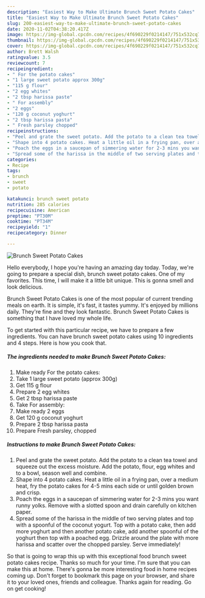 ```yaml
---
description: "Easiest Way to Make Ultimate Brunch Sweet Potato Cakes"
title: "Easiest Way to Make Ultimate Brunch Sweet Potato Cakes"
slug: 200-easiest-way-to-make-ultimate-brunch-sweet-potato-cakes
date: 2020-11-02T04:38:20.417Z
image: https://img-global.cpcdn.com/recipes/4f690229f0214147/751x532cq70/brunch-sweet-potato-cakes-recipe-main-photo.jpg
thumbnail: https://img-global.cpcdn.com/recipes/4f690229f0214147/751x532cq70/brunch-sweet-potato-cakes-recipe-main-photo.jpg
cover: https://img-global.cpcdn.com/recipes/4f690229f0214147/751x532cq70/brunch-sweet-potato-cakes-recipe-main-photo.jpg
author: Brett Walsh
ratingvalue: 3.5
reviewcount: 7
recipeingredient:
- " For the potato cakes"
- "1 large sweet potato approx 300g"
- "115 g flour"
- "2 egg whites"
- "2 tbsp harissa paste"
- " For assembly"
- "2 eggs"
- "120 g coconut yoghurt"
- "2 tbsp harissa pasta"
- " Fresh parsley chopped"
recipeinstructions:
- "Peel and grate the sweet potato. Add the potato to a clean tea towel and squeeze out the excess moisture. Add the potato, flour, egg whites and to a bowl, season well and combine."
- "Shape into 4 potato cakes. Heat a little oil in a frying pan, over a medium heat, fry the potato cakes for 4-5 mins each side or until golden brown and crisp."
- "Poach the eggs in a saucepan of simmering water for 2-3 mins you want runny yolks. Remove with a slotted spoon and drain carefully on kitchen paper."
- "Spread some of the harissa in the middle of two serving plates and top with a spoonful of the coconut yogurt. Top with a potato cake, then add more yoghurt and then another potato cake, add another spoonful of the yoghurt then top with a poached egg. Drizzle around the plate with more harissa and scatter over the chopped parsley. Serve immediately!"
categories:
- Recipe
tags:
- brunch
- sweet
- potato

katakunci: brunch sweet potato 
nutrition: 285 calories
recipecuisine: American
preptime: "PT30M"
cooktime: "PT34M"
recipeyield: "1"
recipecategory: Dinner

---
```



![Brunch Sweet Potato Cakes](https://img-global.cpcdn.com/recipes/4f690229f0214147/751x532cq70/brunch-sweet-potato-cakes-recipe-main-photo.jpg)

Hello everybody, I hope you're having an amazing day today. Today, we're going to prepare a special dish, brunch sweet potato cakes. One of my favorites. This time, I will make it a little bit unique. This is gonna smell and look delicious.



Brunch Sweet Potato Cakes is one of the most popular of current trending meals on earth. It is simple, it's fast, it tastes yummy. It's enjoyed by millions daily. They're fine and they look fantastic. Brunch Sweet Potato Cakes is something that I have loved my whole life.


To get started with this particular recipe, we have to prepare a few ingredients. You can have brunch sweet potato cakes using 10 ingredients and 4 steps. Here is how you cook that.

<!--inarticleads1-->

##### The ingredients needed to make Brunch Sweet Potato Cakes:

1. Make ready  For the potato cakes:
1. Take 1 large sweet potato (approx 300g)
1. Get 115 g flour
1. Prepare 2 egg whites
1. Get 2 tbsp harissa paste
1. Take  For assembly:
1. Make ready 2 eggs
1. Get 120 g coconut yoghurt
1. Prepare 2 tbsp harissa pasta
1. Prepare  Fresh parsley, chopped




<!--inarticleads2-->

##### Instructions to make Brunch Sweet Potato Cakes:

1. Peel and grate the sweet potato. Add the potato to a clean tea towel and squeeze out the excess moisture. Add the potato, flour, egg whites and to a bowl, season well and combine.
1. Shape into 4 potato cakes. Heat a little oil in a frying pan, over a medium heat, fry the potato cakes for 4-5 mins each side or until golden brown and crisp.
1. Poach the eggs in a saucepan of simmering water for 2-3 mins you want runny yolks. Remove with a slotted spoon and drain carefully on kitchen paper.
1. Spread some of the harissa in the middle of two serving plates and top with a spoonful of the coconut yogurt. Top with a potato cake, then add more yoghurt and then another potato cake, add another spoonful of the yoghurt then top with a poached egg. Drizzle around the plate with more harissa and scatter over the chopped parsley. Serve immediately!




So that is going to wrap this up with this exceptional food brunch sweet potato cakes recipe. Thanks so much for your time. I'm sure that you can make this at home. There's gonna be more interesting food in home recipes coming up. Don't forget to bookmark this page on your browser, and share it to your loved ones, friends and colleague. Thanks again for reading. Go on get cooking!
